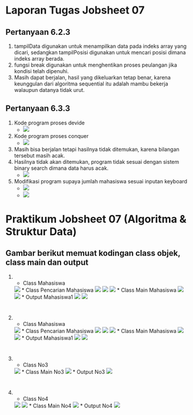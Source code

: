 # Laporan Tugas Jobsheet 07
## Pertanyaan 6.2.3

1.	tampilData digunakan untuk menampilkan data pada indeks array yang dicari, sedangkan tampilPosisi digunakan untuk mencari posisi dimana indeks array berada.
2.	fungsi break digunakan untuk menghentikan proses peulangan jika kondisi telah dipenuhi.
3.	Masih dapat berjalan, hasil yang dikeluarkan tetap benar, karena keunggulan dari algoritma sequential itu adalah mambu bekerja walaupun datanya tidak urut.

## Pertanyaan 6.3.3
1.	Kode program proses devide 
    * <img src="./ss/633No1.png"> 
2.	Kode program proses conquer
    * <img src="./ss/633No2.png"> 
3.	Masih bisa berjalan tetapi hasilnya tidak ditemukan, karena bilangan tersebut masih acak.
4.	Hasilnya tidak akan ditemukan, program tidak sesuai dengan sistem binary search dimana data harus acak.
    * <img src="./ss/633No4.png"> 
5.	Modifikasi program supaya jumlah mahasiswa sesuai inputan keyboard
    * <img src="./ss/633No51.png">
    * <img src="./ss/633No52.png">  

#
# Praktikum Jobsheet 07 (Algoritma & Struktur Data)
## Gambar berikut memuat kodingan class objek, class main dan output

1. * Class Mahasiswa 
    <img src="./ss/No1mhs.png">
    * Class Pencarian Mahasiswa
    <img src="./ss/No1penmhs1.png">
    <img src="./ss/No1penmhs2.png">
    <img src="./ss/No1penmhs3.png">
    * Class Main Mahasiswa 
    <img src="./ss/No1mainmhs1.png">
    <img src="./ss/No1mainmhs2.png">
    * Output Mahasiswa1
    <img src="./ss/Output11.png">
    <img src="./ss/Output12.png">
#
2. * Class Mahasiswa
    <img src="./ss/No2mhs.png">
    * Class Pencarian Mahasiswa
    <img src="./ss/No2penmhs1.png">
    <img src="./ss/No2penmhs2.png">
    <img src="./ss/No2penmhs3.png">
    * Class Main Mahasiswa 
    <img src="./ss/No2mainmhs1.png">
    <img src="./ss/No2mainmhs2.png">
    * Output Mahasiswa1
    <img src="./ss/Output21.png">
    <img src="./ss/Output22.png">
#
3. * Class No3
    <img src="./ss/No3.png">
    * Class Main No3 
    <img src="./ss/No3main.png">
    * Output No3
    <img src="./ss/Output3.png">
#
4. * Class No4
    <img src="./ss/No4.png">
    <img src="./ss/No42.png">
    * Class Main No4 
    <img src="./ss/No4main.png">
    * Output No4
    <img src="./ss/Output4.png">
